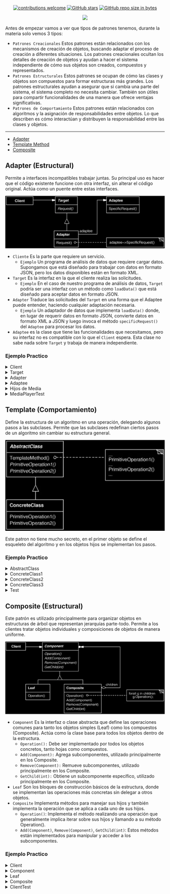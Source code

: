 <div align="center"> 

[![contributions welcome](https://img.shields.io/badge/contributions-welcome-brightgreen.svg?style=flat)](https://github.com/Fabian-Martinez-Rincon/Orientacion-a-Objetos-2)
[![GitHub stars](https://img.shields.io/github/stars/Fabian-Martinez-Rincon/Orientacion-a-Objetos-2)](https://github.com/Fabian-Martinez-Rincon/Orientacion-a-Objetos-2/stargazers/)
[![GitHub repo size in bytes](https://img.shields.io/github/repo-size/Fabian-Martinez-Rincon/Orientacion-a-Objetos-2)](https://github.com/Fabian-Martinez-Rincon/Orientacion-a-Objetos-2)


<img src="https://readme-typing-svg.demolab.com?font=Fira+Code&size=34&duration=1700&pause=800&color=28CDF7&center=true&width=863&lines=☕ Orientación a Objetos 2"/>
 </div>

Antes de empezar vamos a ver que tipos de patrones tenemos, durante la materia solo vemos 3 tipos:
- `Patrones Creacionales` Estos patrones están relacionados con los mecanismos de creación de objetos, buscando adaptar el proceso de creación a diferentes situaciones. Los patrones creacionales ocultan los detalles de creación de objetos y ayudan a hacer el sistema independiente de cómo sus objetos son creados, compuestos y representados.
- `Patrones Estructurales` Estos patrones se ocupan de cómo las clases y objetos son compuestos para formar estructuras más grandes. Los patrones estructurales ayudan a asegurar que si cambia una parte del sistema, el sistema completo no necesita cambiar. También son útiles para compartir funcionalidades de una manera que ofrece ventajas significativas.
- `Patrones de Comportamiento` Estos patrones están relacionados con algoritmos y la asignación de responsabilidades entre objetos. Lo que describen es cómo interactúan y distribuyen la responsabilidad entre las clases y objetos. 

---

- [Adapter](#adapter-estructural)
- [Template Method](#template-comportamiento)
- [Composite](#composite-estructural)

## Adapter (Estructural)

Permite a interfaces incompatibles trabajar juntas. Su principal uso es hacer que el código existente funcione con otra interfaz, sin alterar el código original. Actúa como un puente entre estas interfaces.

![Adapter](/archivos/adapter.webp)

- ``Cliente`` Es la parte que requiere un servicio.
    - `Ejemplo` Un programa de análisis de datos que requiere cargar datos. Supongamos que está diseñado para trabajar con datos en formato JSON, pero los datos disponibles están en formato XML.
- ``Target`` Es la interfaz en la que el cliente realiza las solicitudes.
   - `Ejemplo` En el caso de nuestro programa de análisis de datos, `Target` podría ser una interfaz con un método como `loadData()` que está diseñado para aceptar datos en formato JSON.
- ``Adapter`` Traduce las solicitudes del `Target` en una forma que el Adaptee puede entender, haciendo cualquier adaptación necesaria.
    - `Ejemplo` Un adaptador de datos que implementa `loadData()` donde, en lugar de requerir datos en formato JSON, convierte datos en formato XML a JSON y luego invoca el método `specificRequest()` del `Adaptee` para procesar los datos.
- ``Adaptee`` es la clase que tiene las funcionalidades que necesitamos, pero su interfaz no es compatible con lo que el `Client` espera. Esta clase no sabe nada sobre `Target` y trabaja de manera independiente.

### Ejemplo Practico

<details><summary>Client</summary>

```java
public class MediaPlayer {
	private Media media;
	public MediaPlayer(Media media) {
		this.media = media;
	}	
	public String playMedia() {
		return media.play();
	}
	public Media getMedia() {
		return media;
	}
	public void setMedia(Media media) {
		this.media = media;
	}
}
```
</details>

<details><summary>Target</summary>

```java
public interface Media {
	public String play();
}
```
</details>

<details><summary>Adapter</summary>

```java
public class VideoStreamAdapter implements Media {
	private VideoStream adaptee;
	
	public VideoStreamAdapter(VideoStream adaptee) {
		this.adaptee = adaptee;
	}
	public String play() {
		return adaptee.reproduce();
	}
}
```
</details>

<details><summary>Adaptee</summary>

```java
public class VideoStream {
	public String reproduce() {
		return "Directo.stream";
	}
}
```
</details>

<details><summary>Hijos de Media</summary>

```java
public class Audio implements Media {
	public String play() {
	    return "musica.mp3";
	}
}
```


```java
public class VideoFile implements Media {
	public String play() {
		return "Video.mp4";
	}
}
```

</details>

<details><summary>MediaPlayerTest</summary>

```java
public class MediaPlayerTest {
	Audio audio;
	VideoFile video;
	VideoStream stream;
	VideoStreamAdapter adapter;
	MediaPlayer client;
	
	@BeforeEach
	void setUp() throws Exception{
		audio = new Audio();
		video = new VideoFile();
		stream = new VideoStream();
		adapter = new VideoStreamAdapter(stream);
	}
	@Test
	public void testClientDirecto() {
		client = new MediaPlayer(adapter);
		assertEquals("Directo.stream",client.playMedia());
	}
	@Test
	public void testClientAudio() {
		client = new MediaPlayer(audio);
		assertEquals("musica.mp3",client.playMedia());
	}
	@Test
	public void testClientVideo() {
		client = new MediaPlayer(video);
		assertEquals("Video.mp4",client.playMedia());
	}
}
```
</details>

## Template (Comportamiento)

Define la estructura de un algoritmo en una operación, delegando algunos pasos a las subclases. Permite que las subclases redefinan ciertos pasos de un algoritmo sin cambiar su estructura general.

![](/archivos/template.webp)

Este patron no tiene mucho secreto, en el primer objeto se define el esqueleto del algoritmo y en los objetos hijos se implementan los pasos.

### Ejemplo Practico

<details><summary>AbstractClass</summary>

```java
public abstract class Empleado {
	private int cantidadHijos;
	private boolean casado;
	
	public Empleado(int cantidadHijos, boolean casado) {
		this.cantidadHijos = cantidadHijos;
		this.casado = casado;
	}
	public double sueldo() {
		return this.sueldoBasico() + this.sueldoAdicional() - this.descuento();
	}
	public double descuento(){
		return this.sueldoBasico() * 0.13 + this.sueldoAdicional() * 0.5;
	}
	public int getCantidadHijos() {
		return this.cantidadHijos;
	}
	public boolean isCasado() {
		return this.casado;
	}

	public abstract double sueldoBasico();
	public abstract double sueldoAdicional();
}
```
</details>
<details><summary>ConcreteClass1</summary>

```java
public class Pasante extends Empleado {
	private int cantidadExamen;

	public Pasante(int cantidadHijos, boolean casado, int cantidadExamen) {
		super(cantidadHijos, casado);
		this.cantidadExamen = cantidadExamen;
	}

	public double sueldoBasico() {
		return 20000;
	}

	public double sueldoAdicional() {
		return this.cantidadExamen * 2000;
	}
}
```
</details>
<details><summary>ConcreteClass2</summary>

```java
public class Planta extends Empleado{
	private int aniosAntiguedad;

	public Planta(int cantidadHijos, boolean casado, int aniosAntiguedad) {
		super(cantidadHijos, casado);
		this.aniosAntiguedad = aniosAntiguedad;
	}

	public double sueldoBasico() {
		return 50000;
	}

	public double sueldoAdicional() {
		double sum = this.getCantidadHijos() * 2000 + this.aniosAntiguedad * 2000;
		return this.isCasado()? sum + 5000 : sum;
	}
}
```
</details>
<details><summary>ConcreteClass3</summary>

```java
public class Temporario extends Empleado{
	private int cantidadHoras;

	public Temporario(int cantidadHijos, boolean casado, int cantidadHoras) {
		super(cantidadHijos, casado);
		this.cantidadHoras = cantidadHoras;
	}

	public double sueldoBasico() {
		return 20000 + this.cantidadHoras * 300 ;
	}

	public double sueldoAdicional() {
		double sum = this.getCantidadHijos() * 2000;
		return this.isCasado()? sum + 5000 : sum;
	}
}
```
</details>

<details><summary>Test</summary>

```java
public class MediaPlayerTest {
	Empleado pasante;
	Empleado planta;
	Empleado temporario;
	
	@BeforeEach
	void setUp() throws Exception{
		pasante = new Pasante(10, false, 10);
		planta = new Planta(10, true, 10);
		temporario = new Temporario(10, false, 10);
	}
	@Test
	public void testSueldos() {
		assertEquals(27400.0,pasante.sueldo());
		assertEquals(66000.0,planta.sueldo());
		assertEquals(30010.0,temporario.sueldo());
	}
}
```
</details>

## Composite (Estructural)

Este patrón es utilizado principalmente para organizar objetos en estructuras de árbol que representan jerarquías parte-todo. Permite a los clientes tratar objetos individuales y composiciones de objetos de manera uniforme.

![](/archivos/composite.webp)

- `Component` Es la interfaz o clase abstracta que define las operaciones comunes para tanto los objetos simples (Leaf) como los compuestos (Composite). Actúa como la clase base para todos los objetos dentro de la estructura.
	- `Operation():` Debe ser implementado por todos los objetos concretos, tanto hojas como compuestos.
	- `Add(Component):` Agrega subcomponentes, utilizado principalmente en los Composite.
	- `Remove(Component):` Remueve subcomponentes, utilizado principalmente en los Composite.
	- `GetChild(int):` Obtiene un subcomponente específico, utilizado principalmente en los Composite.
- `Leaf` Son los bloques de construcción básicos de la estructura, donde se implementan las operaciones más concretas sin delegar a otros objetos.
- `Composite` Implementa métodos para manejar sus hijos y también implementa la operación que se aplica a cada uno de sus hijos.
	- `Operation()`: Implementa el método realizando una operación que generalmente implica iterar sobre sus hijos y llamando a su método Operation().
	- `Add(Component)`, `Remove(Component)`, `GetChild(int)`: Estos métodos están implementados para manipular y acceder a los subcomponentes.

### Ejemplo Practico

<details><summary>Client</summary>

```java

```
</details>
<details><summary>Component</summary>

```java

```
</details>
<details><summary>Leaf</summary>

```java

```
</details>
<details><summary>Composite</summary>

```java

```
</details>
<details><summary>ClientTest</summary>

```java

```
</details>
